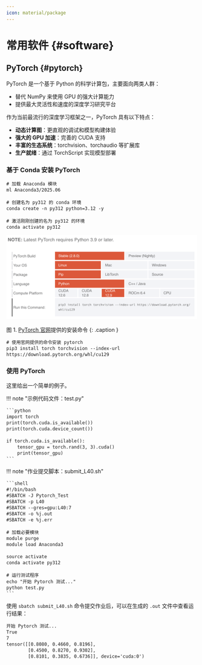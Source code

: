 ```yaml
---
icon: material/package
---
```


# 常用软件 {#software}

## PyTorch {#pytorch}

PyTorch 是一个基于 Python 的科学计算包，主要面向两类人群：

- 替代 NumPy 来使用 GPU 的强大计算能力
- 提供最大灵活性和速度的深度学习研究平台

作为当前最流行的深度学习框架之一，PyTorch 具有以下特点：

- **动态计算图**：更直观的调试和模型构建体验
- **强大的 GPU 加速**：完善的 CUDA 支持
- **丰富的生态系统**：torchvision、torchaudio 等扩展库
- **生产就绪**：通过 TorchScript 实现模型部署

### 基于 Conda 安装 PyTorch

```shell
# 加载 Anaconda 模块
ml Anaconda3/2025.06

# 创建名为 py312 的 conda 环境
conda create -n py312 python=3.12 -y

# 激活刚刚创建的名为 py312 的环境
conda activate py312
```

![安装 PyTorch](../images/pytorch.png)

图 1. [PyTorch 官网](https://pytorch.org/get-started/locally/)提供的安装命令
{: .caption }

```shell
# 使用官网提供的命令安装 pytorch
pip3 install torch torchvision --index-url https://download.pytorch.org/whl/cu129
```

### 使用 PyTorch

这里给出一个简单的例子。

!!! note "示例代码文件：test.py"

    ```python
    import torch
    print(torch.cuda.is_available())
    print(torch.cuda.device_count())
    
    if torch.cuda.is_available():
        tensor_gpu = torch.rand(3, 3).cuda()
        print(tensor_gpu)
    ```

!!! note "作业提交脚本：submit_L40.sh"

    ```shell
    #!/bin/bash
    #SBATCH -J Pytorch_Test
    #SBATCH -p L40
    #SBATCH --gres=gpu:L40:7
    #SBATCH -o %j.out
    #SBATCH -e %j.err
    
    # 加载必要模块
    module purge
    module load Anaconda3
    
    source activate
    conda activate py312
    
    # 运行测试程序
    echo "开始 Pytorch 测试..."
    python test.py
    ```

使用 `sbatch submit_L40.sh` 命令提交作业后，可以在生成的 `.out` 文件中查看运行结果：

```shell
开始 Pytorch 测试...
True
7
tensor([[0.8080, 0.4660, 0.8196],
        [0.4500, 0.8270, 0.9302],
        [0.8101, 0.3835, 0.6736]], device='cuda:0')
```
